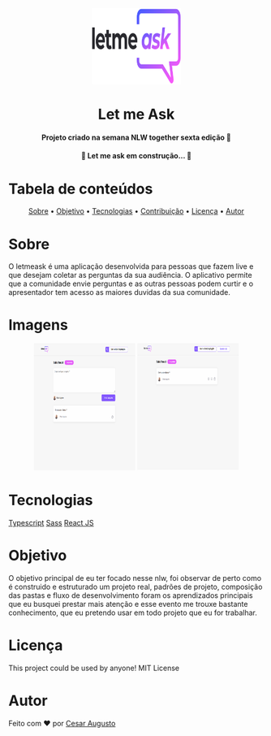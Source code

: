 <p align="center">
	<a href="https://letmeask-nlw-c05b8.web.app/">
		<img src="./src/assets/images/logo.svg" height="150" width="175" alt="logo let me ask" />
	</a>
</p>

<h1 id="#sobre" align="center">Let me Ask</h1>

<h4 align="center">Projeto criado na semana NLW together sexta edição 🚀</h4>

<h4 align="center">🚧 Let me ask em construção... 🚧</h4>

Tabela de conteúdos
=================
<p align="center">
	<a href="#sobre">Sobre</a> •
	<a href="#objetivo">Objetivo</a> •
	<a href="#tecnologias">Tecnologias</a> •
	<a href="#contribuicao">Contribuição</a> •
	<a href="#licenca">Licença</a> •
	<a href="#autor">Autor</a>
</p>

Sobre
=================
<p>
	O letmeask é uma aplicação desenvolvida para pessoas que fazem live e que desejam coletar as perguntas da sua
	audiência. O aplicativo permite que a comunidade envie perguntas e as outras pessoas podem curtir e o apresentador tem
	acesso as maiores duvidas da sua comunidade.
</p>

Imagens
=================
<div align="center">
	<img src="./src/assets/readme-images/letmeaskpergunta.png" alt="lista de perguntas" height="250" width="200">
	<img src="./src/assets/readme-images/letmeaskAdmin.png" alt="pagina de admin" height="250" width="200">
</div>

Tecnologias
=================

<a href="https://www.typescriptlang.org/">Typescript</a>
<a href="https://sass-lang.com/">Sass</a>
<a href="https://pt-br.reactjs.org/">React JS</a>

Objetivo
=================

<p>O objetivo principal de eu ter focado nesse nlw, foi observar de
	perto como é construido e estruturado um projeto real, padrões de projeto,
	composição das pastas e fluxo de desenvolvimento foram os aprendizados principais
	que eu busquei prestar mais atenção e esse evento me trouxe bastante conhecimento,
	que eu pretendo usar em todo projeto que eu for trabalhar.</p>


Licença
=================

<p>This project could be used by anyone! MIT License</p>

Autor
=================

<p>Feito com ♥ por <a href="https://www.linkedin.com/in/c%C3%A9sar-augusto-1459ab1b2/">Cesar Augusto</a></p>
